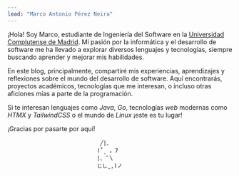 ```yaml
---
lead: "Marco Antonio Pérez Neira"
---
```


¡Hola! Soy Marco, estudiante de Ingeniería del Software en la [Universidad Complutense de Madrid](https://www.ucm.es/). Mi pasión por la informática y el desarrollo de software me ha llevado a explorar diversos lenguajes y tecnologías, siempre buscando aprender y mejorar mis habilidades.

En este blog, principalmente, compartiré mis experiencias, aprendizajes y reflexiones sobre el mundo del desarrollo de software. Aquí encontrarás, proyectos académicos, tecnologías que me interesan, o incluso otras aficiones mías a parte de la programación.

Si te interesan lenguajes como *Java*, *Go*, tecnologías *web* modernas como *HTMX* y *TailwindCSS* o el mundo de *Linux* ¡este es tu lugar!

¡Gracias por pasarte por aquí!
```
                             ╱|、
                            (˚ˎ 。7
                            |、˜〵
                            じしˍ,)ノ
```